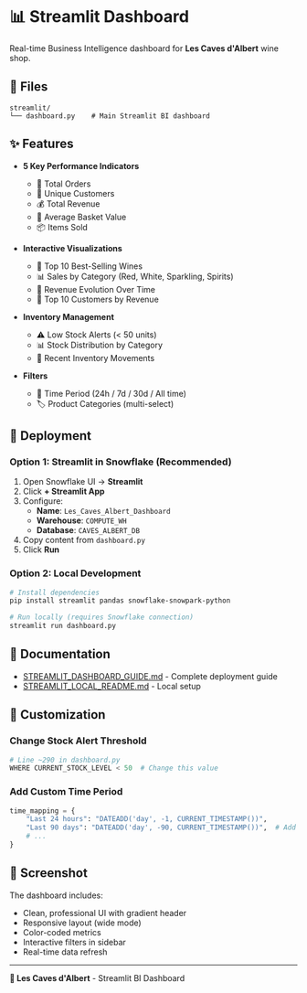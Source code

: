 # 📊 Streamlit Dashboard

Real-time Business Intelligence dashboard for **Les Caves d'Albert** wine shop.

## 📁 Files

```
streamlit/
└── dashboard.py    # Main Streamlit BI dashboard
```

## ✨ Features

- **5 Key Performance Indicators**
  - 🛒 Total Orders
  - 👥 Unique Customers
  - 💰 Total Revenue
  - 🧾 Average Basket Value
  - 📦 Items Sold

- **Interactive Visualizations**
  - 🍷 Top 10 Best-Selling Wines
  - 📊 Sales by Category (Red, White, Sparkling, Spirits)
  - 📅 Revenue Evolution Over Time
  - 👥 Top 10 Customers by Revenue

- **Inventory Management**
  - ⚠️ Low Stock Alerts (< 50 units)
  - 📊 Stock Distribution by Category
  - 🔄 Recent Inventory Movements

- **Filters**
  - 📅 Time Period (24h / 7d / 30d / All time)
  - 🏷️ Product Categories (multi-select)

## 🚀 Deployment

### Option 1: Streamlit in Snowflake (Recommended)

1. Open Snowflake UI → **Streamlit**
2. Click **+ Streamlit App**
3. Configure:
   - **Name**: `Les_Caves_Albert_Dashboard`
   - **Warehouse**: `COMPUTE_WH`
   - **Database**: `CAVES_ALBERT_DB`
4. Copy content from `dashboard.py`
5. Click **Run**

### Option 2: Local Development

```bash
# Install dependencies
pip install streamlit pandas snowflake-snowpark-python

# Run locally (requires Snowflake connection)
streamlit run dashboard.py
```

## 📖 Documentation

- [STREAMLIT_DASHBOARD_GUIDE.md](../documentation/STREAMLIT_DASHBOARD_GUIDE.md) - Complete deployment guide
- [STREAMLIT_LOCAL_README.md](../documentation/STREAMLIT_LOCAL_README.md) - Local setup

## 🎨 Customization

### Change Stock Alert Threshold
```python
# Line ~290 in dashboard.py
WHERE CURRENT_STOCK_LEVEL < 50  # Change this value
```

### Add Custom Time Period
```python
time_mapping = {
    "Last 24 hours": "DATEADD('day', -1, CURRENT_TIMESTAMP())",
    "Last 90 days": "DATEADD('day', -90, CURRENT_TIMESTAMP())",  # Add this
    # ...
}
```

## 📸 Screenshot

The dashboard includes:
- Clean, professional UI with gradient header
- Responsive layout (wide mode)
- Color-coded metrics
- Interactive filters in sidebar
- Real-time data refresh

---

**🍷 Les Caves d'Albert** - Streamlit BI Dashboard
